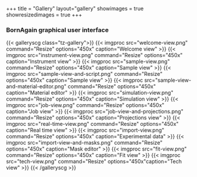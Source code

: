 +++
title = "Gallery"
layout="gallery"
showimages = true
showresizedimages = true
+++

### BornAgain graphical user interface

{{< galleryscg class="tz-gallery">}}
{{< imgproc src="welcome-view.png" command="Resize" options="450x" caption="Welcome view" >}}
{{< imgproc src="instrument-view.png" command="Resize" options="450x" caption="Instrument view" >}}
{{< imgproc src="sample-view.png" command="Resize" options="450x" caption="Sample view" >}}
{{< imgproc src="sample-view-and-script.png" command="Resize" options="450x" caption="Sample view" >}}
{{< imgproc src="sample-view-and-material-editor.png" command="Resize" options="450x" caption="Material editor" >}}
{{< imgproc src="simulation-view.png" command="Resize" options="450x" caption="Simulation view" >}}
{{< imgproc src="job-view.png" command="Resize" options="450x" caption="Job view" >}}
{{< imgproc src="job-view-and-projections.png" command="Resize" options="450x" caption="Projections view" >}}
{{< imgproc src="real-time-view.png" command="Resize" options="450x" caption="Real time view" >}}
{{< imgproc src="import-view.png" command="Resize" options="450x" caption="Experimental data" >}}
{{< imgproc src="import-view-and-masks.png" command="Resize" options="450x" caption="Mask editor" >}}
{{< imgproc src="fit-view.png" command="Resize" options="450x" caption="Fit view" >}}
{{< imgproc src="tech-view.png" command="Resize" options="450x"caption="Tech view" >}}
{{< /galleryscg >}}
